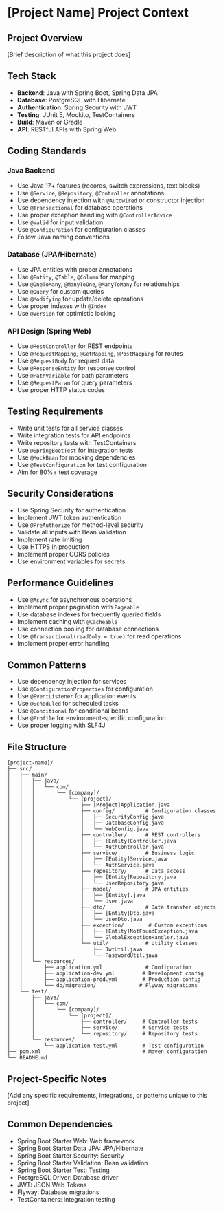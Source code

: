 # [Project Name] Project Context

## Project Overview

[Brief description of what this project does]

## Tech Stack

- **Backend**: Java with Spring Boot, Spring Data JPA
- **Database**: PostgreSQL with Hibernate
- **Authentication**: Spring Security with JWT
- **Testing**: JUnit 5, Mockito, TestContainers
- **Build**: Maven or Gradle
- **API**: RESTful APIs with Spring Web

## Coding Standards

### Java Backend

- Use Java 17+ features (records, switch expressions, text blocks)
- Use `@Service`, `@Repository`, `@Controller` annotations
- Use dependency injection with `@Autowired` or constructor injection
- Use `@Transactional` for database operations
- Use proper exception handling with `@ControllerAdvice`
- Use `@Valid` for input validation
- Use `@Configuration` for configuration classes
- Follow Java naming conventions

### Database (JPA/Hibernate)

- Use JPA entities with proper annotations
- Use `@Entity`, `@Table`, `@Column` for mapping
- Use `@OneToMany`, `@ManyToOne`, `@ManyToMany` for relationships
- Use `@Query` for custom queries
- Use `@Modifying` for update/delete operations
- Use proper indexes with `@Index`
- Use `@Version` for optimistic locking

### API Design (Spring Web)

- Use `@RestController` for REST endpoints
- Use `@RequestMapping`, `@GetMapping`, `@PostMapping` for routes
- Use `@RequestBody` for request data
- Use `@ResponseEntity` for response control
- Use `@PathVariable` for path parameters
- Use `@RequestParam` for query parameters
- Use proper HTTP status codes

## Testing Requirements

- Write unit tests for all service classes
- Write integration tests for API endpoints
- Write repository tests with TestContainers
- Use `@SpringBootTest` for integration tests
- Use `@MockBean` for mocking dependencies
- Use `@TestConfiguration` for test configuration
- Aim for 80%+ test coverage

## Security Considerations

- Use Spring Security for authentication
- Implement JWT token authentication
- Use `@PreAuthorize` for method-level security
- Validate all inputs with Bean Validation
- Implement rate limiting
- Use HTTPS in production
- Implement proper CORS policies
- Use environment variables for secrets

## Performance Guidelines

- Use `@Async` for asynchronous operations
- Implement proper pagination with `Pageable`
- Use database indexes for frequently queried fields
- Implement caching with `@Cacheable`
- Use connection pooling for database connections
- Use `@Transactional(readOnly = true)` for read operations
- Implement proper error handling

## Common Patterns

- Use dependency injection for services
- Use `@ConfigurationProperties` for configuration
- Use `@EventListener` for application events
- Use `@Scheduled` for scheduled tasks
- Use `@Conditional` for conditional beans
- Use `@Profile` for environment-specific configuration
- Use proper logging with SLF4J

## File Structure

```
[project-name]/
├── src/
│   ├── main/
│   │   ├── java/
│   │   │   └── com/
│   │   │       └── [company]/
│   │   │           └── [project]/
│   │   │               ├── [Project]Application.java
│   │   │               ├── config/          # Configuration classes
│   │   │               │   ├── SecurityConfig.java
│   │   │               │   ├── DatabaseConfig.java
│   │   │               │   └── WebConfig.java
│   │   │               ├── controller/      # REST controllers
│   │   │               │   ├── [Entity]Controller.java
│   │   │               │   └── AuthController.java
│   │   │               ├── service/         # Business logic
│   │   │               │   ├── [Entity]Service.java
│   │   │               │   └── AuthService.java
│   │   │               ├── repository/      # Data access
│   │   │               │   ├── [Entity]Repository.java
│   │   │               │   └── UserRepository.java
│   │   │               ├── model/           # JPA entities
│   │   │               │   ├── [Entity].java
│   │   │               │   └── User.java
│   │   │               ├── dto/             # Data transfer objects
│   │   │               │   ├── [Entity]Dto.java
│   │   │               │   └── UserDto.java
│   │   │               ├── exception/        # Custom exceptions
│   │   │               │   ├── [Entity]NotFoundException.java
│   │   │               │   └── GlobalExceptionHandler.java
│   │   │               └── util/            # Utility classes
│   │   │                   ├── JwtUtil.java
│   │   │                   └── PasswordUtil.java
│   │   └── resources/
│   │       ├── application.yml              # Configuration
│   │       ├── application-dev.yml         # Development config
│   │       ├── application-prod.yml        # Production config
│   │       └── db/migration/              # Flyway migrations
│   └── test/
│       ├── java/
│       │   └── com/
│       │       └── [company]/
│       │           └── [project]/
│       │               ├── controller/     # Controller tests
│       │               ├── service/        # Service tests
│       │               └── repository/     # Repository tests
│       └── resources/
│           └── application-test.yml        # Test configuration
├── pom.xml                                 # Maven configuration
└── README.md
```

## Project-Specific Notes

[Add any specific requirements, integrations, or patterns unique to this project]

## Common Dependencies

- Spring Boot Starter Web: Web framework
- Spring Boot Starter Data JPA: JPA/Hibernate
- Spring Boot Starter Security: Security
- Spring Boot Starter Validation: Bean validation
- Spring Boot Starter Test: Testing
- PostgreSQL Driver: Database driver
- JWT: JSON Web Tokens
- Flyway: Database migrations
- TestContainers: Integration testing
